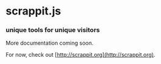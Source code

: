 # scrappit.js

### unique tools for unique visitors

More documentation coming soon.

For now, check out [http://scrappit.org](http://scrappit.org).